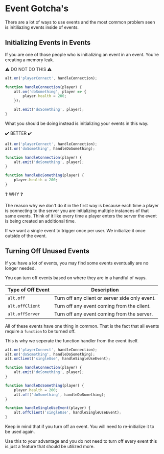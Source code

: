# Event Gotcha's

There are a lot of ways to use events and the most common problem seen is initiliazing events inside of events.

## Initializing Events in Events

If you are one of those people who is initializing an event in an event. You're creating a memory leak.

⚠️ DO NOT DO THIS ⚠️

```js
alt.on('playerConnect', handleConnection);

function handleConnection(player) {
    alt.on('doSomething', player => {
        player.health = 200;
    });

    alt.emit('doSomething', player);
}
```

What you should be doing instead is initializing your events in this way.

✔️ BETTER ✔️

```js
alt.on('playerConnect', handleConnection);
alt.on('doSomething', handleDoSomething);

function handleConnection(player) {
    alt.emit('doSomething', player);
}

function handleDoSomething(player) {
    player.health = 200;
}
```

❓ WHY ❓

The reason why we don't do it in the first way is because each time a player is connecting to the server you are initializing multiple instances of that same events. Think of it like every time a player enters the server the event is being created an additional time.

If we want a single event to trigger once per user. We initialize it once outside of the event.

## Turning Off Unused Events

If you have a lot of events, you may find some events eventually are no longer needed.

You can turn off events based on where they are in a handful of ways.

| Type of Off Event | Description                                    |
| ----------------- | ---------------------------------------------- |
| `alt.off`         | Turn off any client or server side only event. |
| `alt.offClient`   | Turn off any event coming from the client.     |
| `alt.offServer`   | Turn off any event coming from the server.     |

All of these events have one thing in common. That is the fact that all events require a `function` to be turned off.

This is why we seperate the function handler from the event itself.

```js
alt.on('playerConnect', handleConnection);
alt.on('doSomething', handleDoSomething);
alt.onClient('singleUse', handleSingleUseEvent);

function handleConnection(player) {
    alt.emit('doSomething', player);
}

function handleDoSomething(player) {
    player.health = 200;
    alt.off('doSomething', handleDoSomething);
}

function handleSingleUseEvent(player) {
    alt.offClient('singleUse', handleSingleUseEvent);
}
```

Keep in mind that if you turn off an event. You will need to re-initialize it to be used again.

Use this to your advantage and you do not need to turn off every event this is just a feature that should be utilized more.
